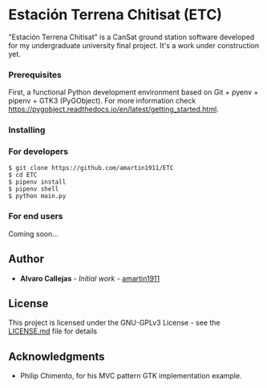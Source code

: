 # Estación Terrena Chitisat (ETC)

"Estación Terrena Chitisat" is a CanSat ground station software developed for my undergraduate university final project. It's a work under construction yet.

### Prerequisites

First, a functional Python development environment based on Git + pyenv + pipenv + GTK3 (PyGObject). For more information check https://pygobject.readthedocs.io/en/latest/getting_started.html.

### Installing

### For developers
```
$ git clone https://github.com/amartin1911/ETC
$ cd ETC
$ pipenv install
$ pipenv shell
$ python main.py
```
### For end users

Coming soon...

## Author

* **Alvaro Callejas** - *Initial work* - [amartin1911](https://github.com/amartin1911)

## License

This project is licensed under the GNU-GPLv3 License - see the [LICENSE.md](LICENSE.md) file for details

## Acknowledgments

* Philip Chimento, for his MVC pattern GTK implementation example.
